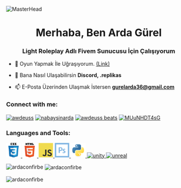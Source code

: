 ![MasterHead](https://mir-s3-cdn-cf.behance.net/project_modules/1400/2ca1f482583301.5e0f5f67608a5.png)
<h1 align="center">Merhaba, Ben Arda Gürel</h1>
<h3 align="center">Light Roleplay Adlı Fivem Sunucusu İçin Çalışıyorum</h3>

- 🤖 Oyun Yapmak İle Uğraşıyorum. [(Link)](https://awdeuss.itch.io)

- 💬 Bana Nasıl Ulaşabilirsin **Discord, .replikas**

- 📫 E-Posta Üzerinden Ulaşmak İstersen **gurelarda36@gmail.com**

<h3 align="left">Connect with me:</h3>
<p align="left">
<a href="https://twitter.com/awdeuss" target="blank"><img align="center" src="https://raw.githubusercontent.com/rahuldkjain/github-profile-readme-generator/master/src/images/icons/Social/twitter.svg" alt="awdeuss" height="30" width="40" /></a>
<a href="https://instagram.com/nabaysinarda" target="blank"><img align="center" src="https://raw.githubusercontent.com/rahuldkjain/github-profile-readme-generator/master/src/images/icons/Social/instagram.svg" alt="nabaysinarda" height="30" width="40" /></a>
<a href="https://www.youtube.com/c/awdeuss beats" target="blank"><img align="center" src="https://raw.githubusercontent.com/rahuldkjain/github-profile-readme-generator/master/src/images/icons/Social/youtube.svg" alt="awdeuss beats" height="30" width="40" /></a>
<a href="https://discord.gg/MUuNHDT4sG" target="blank"><img align="center" src="https://raw.githubusercontent.com/rahuldkjain/github-profile-readme-generator/master/src/images/icons/Social/discord.svg" alt="MUuNHDT4sG" height="30" width="40" /></a>
</p>

<h3 align="left">Languages and Tools:</h3>
<p align="left"> <a href="https://www.w3schools.com/css/" target="_blank" rel="noreferrer"> <img src="https://raw.githubusercontent.com/devicons/devicon/master/icons/css3/css3-original-wordmark.svg" alt="css3" width="40" height="40"/> </a> <a href="https://www.w3.org/html/" target="_blank" rel="noreferrer"> <img src="https://raw.githubusercontent.com/devicons/devicon/master/icons/html5/html5-original-wordmark.svg" alt="html5" width="40" height="40"/> </a> <a href="https://developer.mozilla.org/en-US/docs/Web/JavaScript" target="_blank" rel="noreferrer"> <img src="https://raw.githubusercontent.com/devicons/devicon/master/icons/javascript/javascript-original.svg" alt="javascript" width="40" height="40"/> </a> <a href="https://www.photoshop.com/en" target="_blank" rel="noreferrer"> <img src="https://raw.githubusercontent.com/devicons/devicon/master/icons/photoshop/photoshop-line.svg" alt="photoshop" width="40" height="40"/> </a> <a href="https://www.python.org" target="_blank" rel="noreferrer"> <img src="https://raw.githubusercontent.com/devicons/devicon/master/icons/python/python-original.svg" alt="python" width="40" height="40"/> </a> <a href="https://unity.com/" target="_blank" rel="noreferrer"> <img src="https://www.vectorlogo.zone/logos/unity3d/unity3d-icon.svg" alt="unity" width="40" height="40"/> </a> <a href="https://unrealengine.com/" target="_blank" rel="noreferrer"> <img src="https://raw.githubusercontent.com/kenangundogan/fontisto/036b7eca71aab1bef8e6a0518f7329f13ed62f6b/icons/svg/brand/unreal-engine.svg" alt="unreal" width="40" height="40"/> </a> </p>

<p><img align="left" src="https://github-readme-stats.vercel.app/api/top-langs?username=ardaconfirbe&show_icons=true&locale=en&layout=compact" alt="ardaconfirbe" /></p>

<p>&nbsp;<img align="center" src="https://github-readme-stats.vercel.app/api?username=ardaconfirbe&show_icons=true&locale=en" alt="ardaconfirbe" /></p>

<p><img align="center" src="https://github-readme-streak-stats.herokuapp.com/?user=ardaconfirbe&" alt="ardaconfirbe" /></p>
